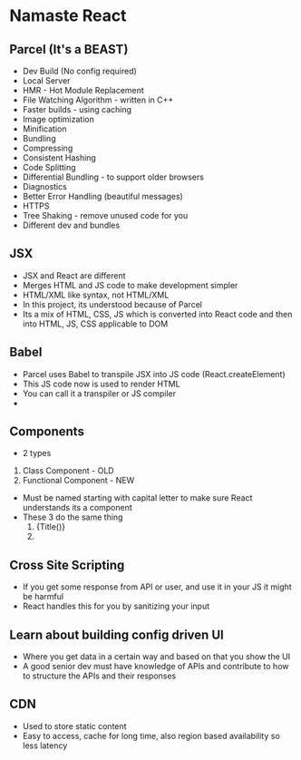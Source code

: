 # Namaste React

## Parcel (It's a BEAST)
- Dev Build (No config required) 
- Local Server
- HMR - Hot Module Replacement
- File Watching Algorithm - written in C++
- Faster builds - using caching
- Image optimization
- Minification
- Bundling
- Compressing
- Consistent Hashing
- Code Splitting
- Differential Bundling - to support older browsers
- Diagnostics
- Better Error Handling (beautiful messages)
- HTTPS
- Tree Shaking - remove unused code for you
- Different dev and bundles

## JSX
- JSX and React are different
- Merges HTML and JS code to make development simpler
- HTML/XML like syntax, not HTML/XML
- In this project, its understood because of Parcel
- Its a mix of HTML, CSS, JS which is converted into React code and then into HTML, JS, CSS applicable to DOM

## Babel
- Parcel uses Babel to transpile JSX into JS code (React.createElement)
- This JS code now is used to render HTML
- You can call it a transpiler or JS compiler
-

## Components
- 2 types
1. Class Component - OLD
2. Functional Component - NEW
- Must be named starting with capital letter to make sure React understands its a component
- These 3 do the same thing
    1. {Title()}
    2. <Title />
    3. <Title></Title>

## Cross Site Scripting
- If you get some response from API or user, and use it in your JS it might be harmful
- React handles this for you by sanitizing your input

## Learn about building config driven UI
- Where you get data in a certain way and based on that you show the UI
- A good senior dev must have knowledge of APIs and contribute to how to structure the APIs and their responses

## CDN
- Used to store static content
- Easy to access, cache for long time, also region based availability so less latency